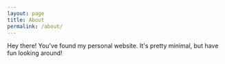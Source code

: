 ```yaml
---
layout: page
title: About
permalink: /about/
---
```


Hey there!
You've found my personal website.
It's pretty minimal, but have fun looking around!
